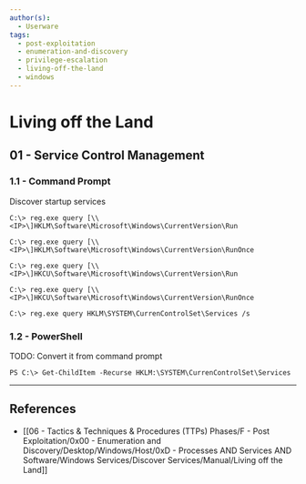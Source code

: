 ```yaml
---
author(s):
  - Userware
tags:
  - post-exploitation
  - enumeration-and-discovery
  - privilege-escalation
  - living-off-the-land
  - windows
---
```

# Living off the Land

## 01 - Service Control Management

### 1.1 - Command Prompt

Discover startup services

```
C:\> reg.exe query [\\<IP>\]HKLM\Software\Microsoft\Windows\CurrentVersion\Run

C:\> reg.exe query [\\<IP>\]HKLM\Software\Microsoft\Windows\CurrentVersion\RunOnce

C:\> reg.exe query [\\<IP>\]HKCU\Software\Microsoft\Windows\CurrentVersion\Run

C:\> reg.exe query [\\<IP>\]HKCU\Software\Microsoft\Windows\CurrentVersion\RunOnce
```

```
C:\> reg.exe query HKLM\SYSTEM\CurrenControlSet\Services /s
```

### 1.2 - PowerShell

TODO: Convert it from command prompt

```
PS C:\> Get-ChildItem -Recurse HKLM:\SYSTEM\CurrenControlSet\Services
```

---
## References

- [[06 - Tactics & Techniques & Procedures (TTPs) Phases/F - Post Exploitation/0x00 - Enumeration and Discovery/Desktop/Windows/Host/0xD - Processes AND Services AND Software/Windows Services/Discover Services/Manual/Living off the Land]]